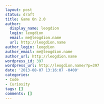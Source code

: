 ```yaml
---
layout: post
status: draft
title: Game On 2.0
author:
  display_name: leogdion
  login: leogdion
  email: me@leogdion.name
  url: http://leogdion.name
author_login: leogdion
author_email: me@leogdion.name
author_url: http://leogdion.name
wordpress_id: 397
wordpress_url: http://leogdion.name/?p=397
date: '2013-08-07 13:16:07 -0400'
categories:
- Code
- Curiosity
tags: []
comments: []
---
```


